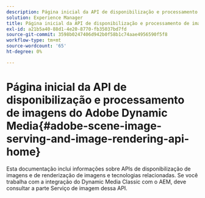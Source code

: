 ```yaml
---
description: Página inicial da API de disponibilização e processamento de imagens do Adobe Dynamic Media
solution: Experience Manager
title: Página inicial da API de disponibilização e processamento de imagens do Adobe Dynamic Media
exl-id: a21b5a40-88d1-4e20-8770-fb35037bd7fd
source-git-commit: 3598b0247406d942b0f58b1c74aae4956590f5f8
workflow-type: tm+mt
source-wordcount: '65'
ht-degree: 0%

---
```


# Página inicial da API de disponibilização e processamento de imagens do Adobe Dynamic Media{#adobe-scene-image-serving-and-image-rendering-api-home}

Esta documentação inclui informações sobre APIs de disponibilização de imagens e de renderização de imagens e tecnologias relacionadas. Se você trabalha com a integração do Dynamic Media Classic com o AEM, deve consultar a parte Serviço de imagem dessa API.
